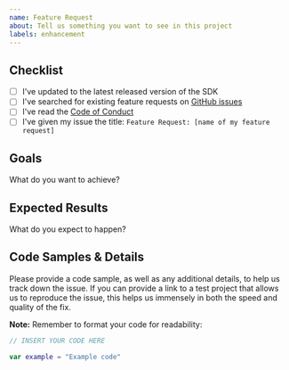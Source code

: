 ```yaml
---
name: Feature Request
about: Tell us something you want to see in this project
labels: enhancement
---
```


## Checklist

- [ ] I've updated to the latest released version of the SDK
- [ ] I've searched for existing feature requests on [GitHub issues](https://github.com/facebook/facebook-ios-sdk/issues)
- [ ] I've read the [Code of Conduct](CODE_OF_CONDUCT.md)
- [ ] I've given my issue the title: `Feature Request: [name of my feature request]`

## Goals

What do you want to achieve?

## Expected Results

What do you expect to happen?

## Code Samples & Details

Please provide a code sample, as well as any additional details, to help us track down the issue. If you can provide a link to a test project that allows us to reproduce the issue, this helps us immensely in both the speed and quality of the fix.

**Note:** Remember to format your code for readability:

```swift
// INSERT YOUR CODE HERE

var example = "Example code"
```
